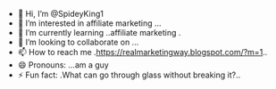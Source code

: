 - 👋 Hi, I’m @SpideyKing1
- 👀 I’m interested in affiliate marketing  ...
- 🌱 I’m currently learning ..affiliate marketing .
- 💞️ I’m looking to collaborate on ...
- 📫 How to reach me .https://realmarketingway.blogspot.com/?m=1..
- 😄 Pronouns: ...am a guy
- ⚡ Fun fact: .What can go through glass without breaking it?..

<!---
SpideyKing1/SpideyKing1 is a ✨ special ✨ repository because its `README.md` (this file) appears on your GitHub profile.
You can click the Preview link to take a look at your changes.
--->
